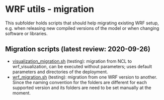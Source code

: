 # WRF utils - migration
This subfolder holds scripts that should help migrating existing WRF setup,
e.g. when releasing new compiled versions of the model or when changing
software or libraries.

## Migration scripts (latest review: 2020-09-26)
* [visualization_migration.sh](./visualization_migration.sh) (testing): 
  migration from NCL to wrf_visualization, can be executed without parameters;
  uses default parameters and directories of the deployment.
* [wrf_migration.sh](./wrf_migration.sh) (testing):
  migration from one WRF version to another. Since the naming convention for the folders
  are different for each supported version and its folders are need to be set manually 
  at the moment.
